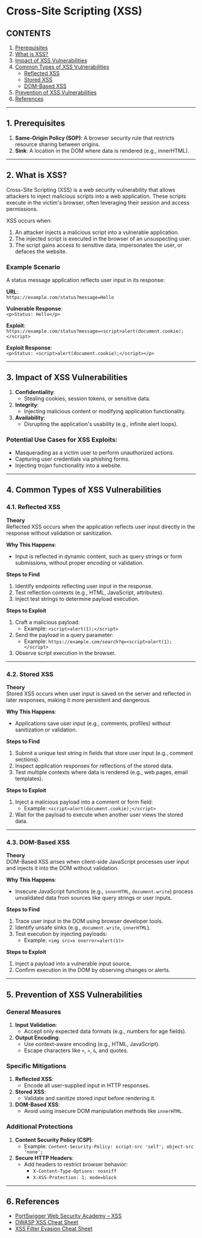 # Cross-Site Scripting (XSS)

## CONTENTS
1. [Prerequisites](#1-prerequisites)
2. [What is XSS?](#2-what-is-xss)
3. [Impact of XSS Vulnerabilities](#3-impact-of-xss-vulnerabilities)
4. [Common Types of XSS Vulnerabilities](#4-common-types-of-xss-vulnerabilities)
   - [Reflected XSS](#41-reflected-xss)
   - [Stored XSS](#42-stored-xss)
   - [DOM-Based XSS](#43-dom-based-xss)
5. [Prevention of XSS Vulnerabilities](#5-prevention-of-xss-vulnerabilities)
6. [References](#6-references)

---

## 1. Prerequisites

1. **Same-Origin Policy (SOP)**: A browser security rule that restricts resource sharing between origins. 
2. **Sink**: A location in the DOM where data is rendered (e.g., innerHTML).

---

## 2. What is XSS?

Cross-Site Scripting (XSS) is a web security vulnerability that allows attackers to inject malicious scripts into a web application. These scripts execute in the victim's browser, often leveraging their session and access permissions.

XSS occurs when:
1. An attacker injects a malicious script into a vulnerable application.
2. The injected script is executed in the browser of an unsuspecting user.
3. The script gains access to sensitive data, impersonates the user, or defaces the website.

### Example Scenario
A status message application reflects user input in its response:

**URL**:  
`https://example.com/status?message=Hello`

**Vulnerable Response**:  
`<p>Status: Hello</p>`

**Exploit**:  
`https://example.com/status?message=<script>alert(document.cookie);</script>`

**Exploit Response**:  
`<p>Status: <script>alert(document.cookie);</script></p>`

---

## 3. Impact of XSS Vulnerabilities

1. **Confidentiality**:
   - Stealing cookies, session tokens, or sensitive data.
2. **Integrity**:
   - Injecting malicious content or modifying application functionality.
3. **Availability**:
   - Disrupting the application's usability (e.g., infinite alert loops).

### Potential Use Cases for XSS Exploits:
- Masquerading as a victim user to perform unauthorized actions.
- Capturing user credentials via phishing forms.
- Injecting trojan functionality into a website.

---

## 4. Common Types of XSS Vulnerabilities

### 4.1. Reflected XSS

**Theory**  
Reflected XSS occurs when the application reflects user input directly in the response without validation or sanitization.

**Why This Happens**:
- Input is reflected in dynamic content, such as query strings or form submissions, without proper encoding or validation.

**Steps to Find**
1. Identify endpoints reflecting user input in the response.
2. Test reflection contexts (e.g., HTML, JavaScript, attributes).
3. Inject test strings to determine payload execution.

**Steps to Exploit**
1. Craft a malicious payload:
   - Example:
     `<script>alert(1);</script>`
2. Send the payload in a query parameter:
   - Example:
     `https://example.com/search?q=<script>alert(1);</script>`
3. Observe script execution in the browser.

---

### 4.2. Stored XSS

**Theory**  
Stored XSS occurs when user input is saved on the server and reflected in later responses, making it more persistent and dangerous.

**Why This Happens**:
- Applications save user input (e.g., comments, profiles) without sanitization or validation.

**Steps to Find**
1. Submit a unique test string in fields that store user input (e.g., comment sections).
2. Inspect application responses for reflections of the stored data.
3. Test multiple contexts where data is rendered (e.g., web pages, email templates).

**Steps to Exploit**
1. Inject a malicious payload into a comment or form field:
   - Example:
     `<script>alert(document.cookie);</script>`
2. Wait for the payload to execute when another user views the stored data.

---

### 4.3. DOM-Based XSS

**Theory**  
DOM-Based XSS arises when client-side JavaScript processes user input and injects it into the DOM without validation.

**Why This Happens**:
- Insecure JavaScript functions (e.g., `innerHTML`, `document.write`) process unvalidated data from sources like query strings or user inputs.

**Steps to Find**
1. Trace user input in the DOM using browser developer tools.
2. Identify unsafe sinks (e.g., `document.write`, `innerHTML`).
3. Test execution by injecting payloads:
   - Example:
     `<img src=x onerror=alert(1)>`

**Steps to Exploit**
1. Inject a payload into a vulnerable input source.
2. Confirm execution in the DOM by observing changes or alerts.

---

## 5. Prevention of XSS Vulnerabilities

### General Measures
1. **Input Validation**:
   - Accept only expected data formats (e.g., numbers for age fields).
2. **Output Encoding**:
   - Use context-aware encoding (e.g., HTML, JavaScript).
   - Escape characters like `<`, `>`, `&`, and quotes.

### Specific Mitigations
1. **Reflected XSS**:
   - Encode all user-supplied input in HTTP responses.
2. **Stored XSS**:
   - Validate and sanitize stored input before rendering it.
3. **DOM-Based XSS**:
   - Avoid using insecure DOM manipulation methods like `innerHTML`.

### Additional Protections
1. **Content Security Policy (CSP)**:
   - Example:
     `Content-Security-Policy: script-src 'self'; object-src 'none';`
2. **Secure HTTP Headers**:
   - Add headers to restrict browser behavior:
     - `X-Content-Type-Options: nosniff`
     - `X-XSS-Protection: 1; mode=block`

---

## 6. References

- [PortSwigger Web Security Academy – XSS](https://portswigger.net/web-security/cross-site-scripting)  
- [OWASP XSS Cheat Sheet](https://owasp.org/www-community/attacks/xss)  
- [XSS Filter Evasion Cheat Sheet](https://cheatsheetseries.owasp.org/cheatsheets/XSS_Filter_Evasion_Cheat_Sheet.html)  